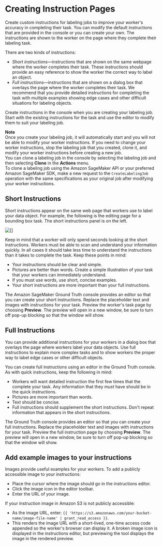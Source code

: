 # Creating Instruction Pages<a name="sms-creating-instruction-pages"></a>

Create custom instructions for labeling jobs to improve your worker's accuracy in completing their task\. You can modify the default instructions that are provided in the console or you can create your own\. The instructions are shown to the worker on the page where they complete their labeling task\.

There are two kinds of instructions:
+ *Short instructions*—instructions that are shown on the same webpage where the worker completes their task\. These instructions should provide an easy reference to show the worker the correct way to label an object\.
+ *Full instructions*—instructions that are shown on a dialog box that overlays the page where the worker completes their task\. We recommend that you provide detailed instructions for completing the task with multiple examples showing edge cases and other difficult situations for labeling objects\.

Create instructions in the console when you are creating your labeling job\. Start with the existing instructions for the task and use the editor to modify them to suit your labeling job\.

**Note**  
Once you create your labeling job, it will automatically start and you will not be able to modify your worker instructions\. If you need to change your worker instructions, stop the labeling job that you created, clone it, and modify your worker instructions before creating a new job\.   
You can clone a labeling job in the console by selecting the labeling job and then selecting **Clone** in the **Actions** menu\.   
To clone a labeling job using the Amazon SageMaker API or your preferred Amazon SageMaker SDK, make a new request to the `CreateLabelingJob` operation with the same specifications as your original job after modifying your worker instructions\. 

## Short Instructions<a name="sms-creating-quick-instructions"></a>

Short instructions appear on the same web page that workers use to label your data object\. For example, the following is the editing page for a bounding box task\. The short instructions panel is on the left\.

![\[\]](http://docs.aws.amazon.com/sagemaker/latest/dg/images/sms-instructions-10.png)

Keep in mind that a worker will only spend seconds looking at the short instructions\. Workers must be able to scan and understand your information quickly\. In all cases it should take less time to understand the instructions than it takes to complete the task\. Keep these points in mind:
+ Your instructions should be clear and simple\.
+ Pictures are better than words\. Create a simple illustration of your task that your workers can immediately understand\.
+ If you must use words, use short, concise examples\.
+ Your short instructions are more important than your full instructions\.

The Amazon SageMaker Ground Truth console provides an editor so that you can create your short instructions\. Replace the placeholder text and images with instructions for your task\. Preview the worker's task page by choosing **Preview**\. The preview will open in a new window, be sure to turn off pop\-up blocking so that the window will show\.

## Full Instructions<a name="sms-creating-full-instructions"></a>

You can provide additional instructions for your workers in a dialog box that overlays the page where workers label your data objects\. Use full instructions to explain more complex tasks and to show workers the proper way to label edge cases or other difficult objects\.

You can create full instructions using an editor in the Ground Truth console\. As with quick instructions, keep the following in mind:
+ Workers will want detailed instruction the first few times that the complete your task\. Any information that they *must* have should be in the quick instructions\.
+ Pictures are more important than words\.
+ Text should be concise\.
+ Full instructions should supplement the short instructions\. Don't repeat information that appears in the short instructions\.

The Ground Truth console provides an editor so that you can create your full instructions\. Replace the placeholder text and images with instructions for your task\. Preview the full instruction page by choosing **Preview**\. The preview will open in a new window, be sure to turn off pop\-up blocking so that the window will show\.

## Add example images to your instructions<a name="sms-using-s3-images"></a>

Images provide useful examples for your workers\. To add a publicly accessible image to your instructions:
+ Place the cursor where the image should go in the instructions editor\.
+ Click the image icon in the editor toolbar\.
+ Enter the URL of your image\.

If your instruction image in Amazon S3 is not publicly accessible:
+ As the image URL, enter: `{{ 'https://s3.amazonaws.com/your-bucket-name/image-file-name' | grant_read_access }}`\.
+ This renders the image URL with a short\-lived, one\-time access code appended so the worker's browser can display it\. A broken image icon is displayed in the instructions editor, but previewing the tool displays the image in the rendered preview\.